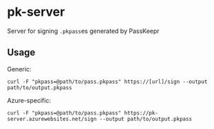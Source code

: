 # pk-server
Server for signing `.pkpass`es generated by PassKeepr

## Usage
Generic:
```
curl -F "pkpass=@path/to/pass.pkpass" https://[url]/sign --output path/to/output.pkpass
```

Azure-specific:
```
curl -F "pkpass=@path/to/pass.pkpass" https://pk-server.azurewebsites.net/sign --output path/to/output.pkpass
```
